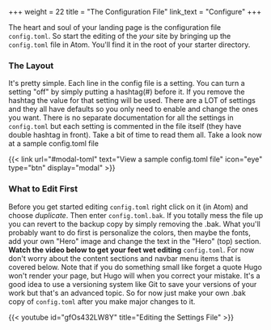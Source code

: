 +++
weight = 22
title = "The Configuration File"
link_text = "Configure"
+++

The heart and soul of your landing page is the configuration file `config.toml`.  So start the editing of the *your* site by bringing up the `config.toml` file in Atom.  You'll find it in the root of your starter directory.  

### The Layout

It's pretty simple.  Each line in the config file is a setting.  You can turn a setting "off"  by simply putting a hashtag(#) before it. If you remove the hashtag the value for that setting will be used.  There are a LOT of settings and they all have defaults so you only need to enable and change the ones you want.  There is no separate documentation for all the settings in `config.toml` but each setting is commented in the file itself (they have double hashtag in front).  Take a bit of time to read them all.  Take a look now at a sample config.toml file

{{< link url="#modal-toml" text="View a sample config.toml file" icon="eye" type="btn" display="modal" >}}

### What to Edit First

Before you get started editing `config.toml` right click on it (in Atom) and choose *duplicate*.  Then enter `config.toml.bak`.  If you totally mess the file up you can revert to the backup copy by simply removing the .bak.  What you'll probably want to do first is personalize the colors, then maybe the fonts, add your own "Hero" image and change the text in the "Hero" (top) section.  **Watch the video below to get your feet wet editing** `config.toml`.   For now don't worry about the content sections and navbar menu items that is covered below.  Note that if you do something small like forget a quote Hugo won't render your page, but Hugo will when you correct your mistake.  It's a good idea to use a versioning system like Git to save your versions of your work but that's an advanced topic.  So for now just make your own .bak copy of `config.toml` after you make major changes to it.

{{< youtube id="gfOs432LW8Y" title="Editing the Settings File" >}}
